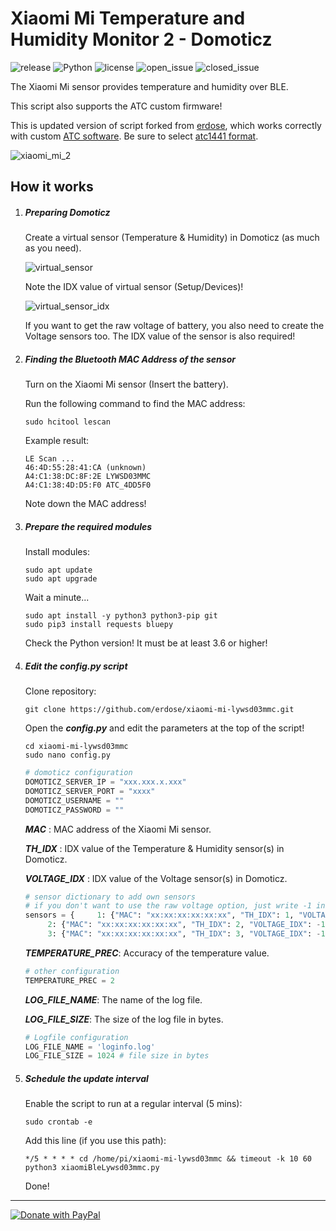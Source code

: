 # Xiaomi Mi Temperature and Humidity Monitor 2 - Domoticz

![release](https://img.shields.io/github/v/tag/erdose/xiaomi-mi-lywsd03mmc?label=release) ![Python](https://img.shields.io/badge/python-3.6-brightgreen.svg) ![license](https://img.shields.io/github/license/erdose/xiaomi-mi-lywsd03mmc) ![open_issue](https://img.shields.io/github/issues-raw/erdose/xiaomi-mi-lywsd03mmc) ![closed_issue](https://img.shields.io/github/issues-closed-raw/erdose/xiaomi-mi-lywsd03mmc)

The Xiaomi Mi sensor provides temperature and humidity over BLE.

This script also supports the ATC custom firmware!

This is updated version of script forked from [erdose](https://github.com/erdose/xiaomi-mi-lywsd03mmc), which works correctly with custom [ATC software](https://github.com/pvvx/ATC_MiThermometer).
Be sure to select [atc1441 format](https://github.com/atc1441/ATC_MiThermometer#advertising-format-of-the-custom-firmware).

![xiaomi_mi_2](Pictures/mi-temperature-and-humidity-monitor-2.jpg)

## How it works

1. ##### Preparing Domoticz

   Create a virtual sensor (Temperature & Humidity) in Domoticz (as much as you need).

   ![virtual_sensor](Pictures/temp_humid.jpg)

   Note the IDX value of virtual sensor (Setup/Devices)!

   ![virtual_sensor_idx](Pictures/temp_idx.jpg)

   If you want to get the raw voltage of battery, you also need to create the Voltage sensors too. The IDX value of the sensor is also required!

2. ##### Finding the Bluetooth MAC Address of the sensor

   Turn on the Xiaomi Mi sensor (Insert the battery).

   Run the following command to find the MAC address:

   ```shell
   sudo hcitool lescan
   ```

   Example result:

   ```shell
   LE Scan ...
   46:4D:55:28:41:CA (unknown)
   A4:C1:38:DC:8F:2E LYWSD03MMC
   A4:C1:38:4D:D5:F0 ATC_4DD5F0
   ```

   Note down the MAC address!

3. ##### Prepare the required modules

   Install modules:

   ```shell
   sudo apt update
   sudo apt upgrade
   ```

   Wait a minute...

   ```shell
   sudo apt install -y python3 python3-pip git
   sudo pip3 install requests bluepy
   ```

   Check the Python version! It must be at least 3.6 or higher!

4. ##### Edit the *config.py* script

   Clone repository:

   ```shell
   git clone https://github.com/erdose/xiaomi-mi-lywsd03mmc.git
   ```

   Open the ***config.py*** and edit the parameters at the top of the script!

   ```shell
   cd xiaomi-mi-lywsd03mmc
   sudo nano config.py
   ```

   ```python
   # domoticz configuration
   DOMOTICZ_SERVER_IP = "xxx.xxx.x.xxx"
   DOMOTICZ_SERVER_PORT = "xxxx"
   DOMOTICZ_USERNAME = ""
   DOMOTICZ_PASSWORD = ""
   ```

   ***MAC*** : MAC address of the Xiaomi Mi sensor.

   ***TH_IDX*** : IDX value of the Temperature & Humidity sensor(s) in Domoticz.

   ***VOLTAGE_IDX*** : IDX value of the Voltage sensor(s) in Domoticz.

   ```python
   # sensor dictionary to add own sensors
   # if you don't want to use the raw voltage option, just write -1 in the VOLTAGE_IDX value field
   sensors = {     1: {"MAC": "xx:xx:xx:xx:xx:xx", "TH_IDX": 1, "VOLTAGE_IDX": -1, "UPDATED": False},
   		2: {"MAC": "xx:xx:xx:xx:xx:xx", "TH_IDX": 2, "VOLTAGE_IDX": -1, "UPDATED": False},
   		3: {"MAC": "xx:xx:xx:xx:xx:xx", "TH_IDX": 3, "VOLTAGE_IDX": -1, "UPDATED": False}}
   ```

   ***TEMPERATURE_PREC***: Accuracy of the temperature value.

   ```python
   # other configuration
   TEMPERATURE_PREC = 2
   ```

   ***LOG_FILE_NAME***: The name of the log file.

   ***LOG_FILE_SIZE***: The size of the log file in bytes.

   ```python
   # Logfile configuration
   LOG_FILE_NAME = 'loginfo.log'
   LOG_FILE_SIZE = 1024	# file size in bytes
   ```

5. ##### Schedule the update interval

   Enable the script to run at a regular interval (5 mins):

   ```shell
   sudo crontab -e
   ```

   Add this line (if you use this path):

   ```shell
   */5 * * * * cd /home/pi/xiaomi-mi-lywsd03mmc && timeout -k 10 60 python3 xiaomiBleLywsd03mmc.py
   ```

   Done!
------
<a href="https://www.paypal.com/donate?hosted_button_id=6G4MHNDWJYKEY">
  <img src="https://www.paypalobjects.com/en_US/i/btn/btn_donateCC_LG.gif" alt="Donate with PayPal" />
</a>

